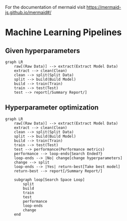 For the documentation of mermaid visit https://mermaid-js.github.io/mermaid#/
# **Machine Learning Pipelines**

## Given hyperparameters
```mermaid
graph LR
    raw[(Raw Data)] --> extract(Extract Model Data)
    extract --> clean(Clean)
    clean --> split(Split Data)
    split --> build(Build Model)
    build --> train(Train)
    train --> test(Test)
    test --> report[/Summary Report/]
```

## Hyperparameter optimization
```mermaid
graph LR
    raw[(Raw Data)] --> extract(Extract Model Data)
    extract --> clean(Clean)
    clean --> split(Split Data)
    split --> build(Build Model)
    build --> train(Train)
    train --> test(Test)
    test --> performance(Performance metrics)
    performance --> loop-ends{Search Ended?}
    loop-ends --> |No| change[change hyperparameters]
    change --> split
    loop-ends --> |Yes| return-best[Take best model]
    return-best --> report[/Summary Report/]

    subgraph loop[Search Space Loop]
        split
        build
        train
        test
        performance
        loop-ends
        change
    end
```